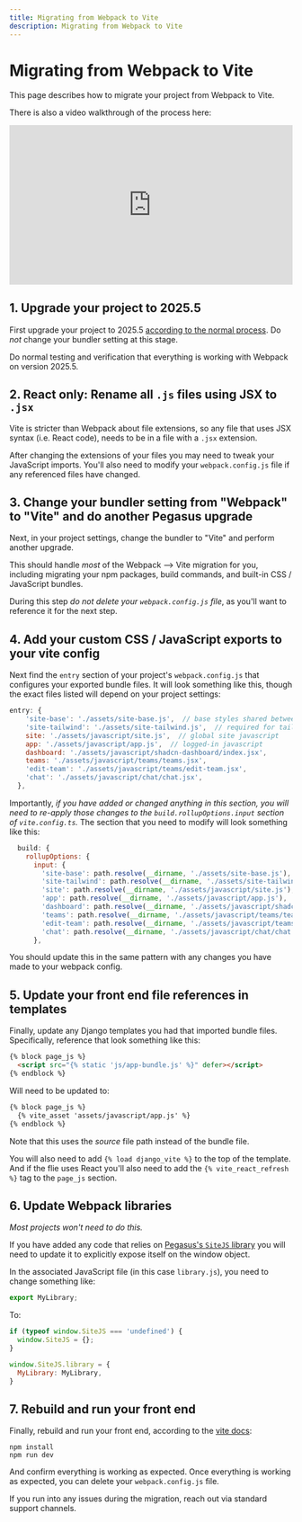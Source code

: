 ```yaml
---
title: Migrating from Webpack to Vite
description: Migrating from Webpack to Vite
---
```


Migrating from Webpack to Vite
==============================

This page describes how to migrate your project from Webpack to Vite.

There is also a video walkthrough of the process here:

<div style="position: relative; padding-bottom: 56.25%; height: 0; overflow: hidden; max-width: 100%; height: auto; margin-bottom: 1em;">
    <iframe src="https://www.youtube.com/embed/QQj6I9G548Y" frameborder="0" allowfullscreen style="position: absolute; top: 0; left: 0; width: 100%; height: 100%;"></iframe>
</div>


## 1. Upgrade your project to 2025.5

First upgrade your project to 2025.5 [according to the normal process](/upgrading).
Do *not* change your bundler setting at this stage.

Do normal testing and verification that everything is working with Webpack on version 2025.5.

## 2. React only: Rename all `.js` files using JSX to `.jsx`

Vite is stricter than Webpack about file extensions, so any file that uses JSX syntax (i.e. React code),
needs to be in a file with a `.jsx` extension.

After changing the extensions of your files you may need to tweak your JavaScript imports.
You'll also need to modify your `webpack.config.js` file if any referenced files have changed.

## 3. Change your bundler setting from "Webpack" to "Vite" and do another Pegasus upgrade

Next, in your project settings, change the bundler to "Vite" and perform another upgrade.

This should handle *most* of the Webpack --> Vite migration for you, including migrating your npm packages,
build commands, and built-in CSS / JavaScript bundles.

During this step *do not delete your `webpack.config.js` file*, as you'll want to reference it for the next step.

## 4. Add your custom CSS / JavaScript exports to your vite config

Next find the `entry` section of your project's `webpack.config.js` that configures your exported bundle files.
It will look something like this, though the exact files listed will depend on your project settings:

```javascript
entry: {
    'site-base': './assets/site-base.js',  // base styles shared between frameworks
    'site-tailwind': './assets/site-tailwind.js',  // required for tailwindcss styles
    site: './assets/javascript/site.js',  // global site javascript
    app: './assets/javascript/app.js',  // logged-in javascript
    dashboard: './assets/javascript/shadcn-dashboard/index.jsx',
    teams: './assets/javascript/teams/teams.jsx',
    'edit-team': './assets/javascript/teams/edit-team.jsx',
    'chat': './assets/javascript/chat/chat.jsx',
  },
```

Importantly, *if you have added or changed anything in this section, you will need to re-apply those changes to 
the `build.rollupOptions.input` section of `vite.config.ts`.*
The section that you need to modify will look something like this:

```javascript
  build: {
    rollupOptions: {
      input: {
        'site-base': path.resolve(__dirname, './assets/site-base.js'),
        'site-tailwind': path.resolve(__dirname, './assets/site-tailwind.js'),
        'site': path.resolve(__dirname, './assets/javascript/site.js'),
        'app': path.resolve(__dirname, './assets/javascript/app.js'),
        'dashboard': path.resolve(__dirname, './assets/javascript/shadcn-dashboard/index.jsx'),
        'teams': path.resolve(__dirname, './assets/javascript/teams/teams.jsx'),
        'edit-team': path.resolve(__dirname, './assets/javascript/teams/edit-team.jsx'),
        'chat': path.resolve(__dirname, './assets/javascript/chat/chat.jsx'),
      },
```

You should update this in the same pattern with any changes you have made to your webpack config.

## 5. Update your front end file references in templates

Finally, update any Django templates you had that imported bundle files.
Specifically, reference that look something like this:

```html
{% block page_js %}
  <script src="{% static 'js/app-bundle.js' %}" defer></script>
{% endblock %}
```

Will need to be updated to:

```html
{% block page_js %}
  {% vite_asset 'assets/javascript/app.js' %}
{% endblock %}
```

Note that this uses the *source* file path instead of the bundle file.

You will also need to add `{% load django_vite %}` to the top of the template.
And if the flie uses React you'll also need to add the `{% vite_react_refresh %}` tag to the `page_js` section.

## 6. Update Webpack libraries

*Most projects won't need to do this.*

If you have added any code that relies on [Pegasus's `SiteJS` library](/front-end/design-patterns.md#using-the-sitejs-library)
you will need to update it to explicitly expose itself on the window object.

In the associated JavaScript file (in this case `library.js`), you need to change something like:

```javascript
export MyLibrary;
```

To:
```javascript
if (typeof window.SiteJS === 'undefined') {
  window.SiteJS = {};
}

window.SiteJS.library = {
  MyLibrary: MyLibrary,
}
```

## 7. Rebuild and run your front end

Finally, rebuild and run your front end, according to the [vite docs](/front-end/vite):

```
npm install
npm run dev
```

And confirm everything is working as expected.
Once everything is working as expected, you can delete your `webpack.config.js` file.

If you run into any issues during the migration, reach out via standard support channels.
